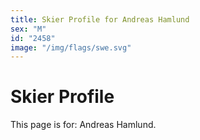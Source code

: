 ```yaml
---
title: Skier Profile for Andreas Hamlund
sex: "M"
id: "2458"
image: "/img/flags/swe.svg" 
---
```


# Skier Profile

This page is for: Andreas Hamlund.
    